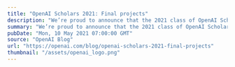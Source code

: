 ```yaml
---
title: "OpenAI Scholars 2021: Final projects"
description: "We’re proud to announce that the 2021 class of OpenAI Scholars has completed our six-month mentorship program and have produced an open-source research project with stipends and support from OpenAI."
summary: "We’re proud to announce that the 2021 class of OpenAI Scholars has completed our six-month mentorship program and have produced an open-source research project with stipends and support from OpenAI."
pubDate: "Mon, 10 May 2021 07:00:00 GMT"
source: "OpenAI Blog"
url: "https://openai.com/blog/openai-scholars-2021-final-projects"
thumbnail: "/assets/openai_logo.png"
---
```


